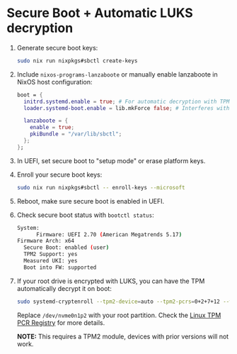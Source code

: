 # Secure Boot + Automatic LUKS decryption

1. Generate secure boot keys:

   ```bash
   sudo nix run nixpkgs#sbctl create-keys
   ```

1. Include `nixos-programs-lanzaboote` or manually enable lanzaboote in NixOS host configuration:

   ```nix
   boot = {
     initrd.systemd.enable = true; # For automatic decryption with TPM.
     loader.systemd-boot.enable = lib.mkForce false; # Interferes with lanzaboote and must be force-disabled.

     lanzaboote = {
       enable = true;
       pkiBundle = "/var/lib/sbctl";
     };
   };
   ```

1. In UEFI, set secure boot to "setup mode" or erase platform keys.

1. Enroll your secure boot keys:

   ```bash
   sudo nix run nixpkgs#sbctl -- enroll-keys --microsoft
   ```

1. Reboot, make sure secure boot is enabled in UEFI.

1. Check secure boot status with `bootctl status`:

   ```bash
   System:
         Firmware: UEFI 2.70 (American Megatrends 5.17)
   Firmware Arch: x64
     Secure Boot: enabled (user)
     TPM2 Support: yes
     Measured UKI: yes
     Boot into FW: supported
   ```

1. If your root drive is encrypted with LUKS, you can have the TPM automatically decrypt it on boot:

   ```bash
   sudo systemd-cryptenroll --tpm2-device=auto --tpm2-pcrs=0+2+7+12 --wipe-slot=tpm2 /dev/nvme0n1p2
   ```

   Replace `/dev/nvme0n1p2` with your root partition.
   Check the [Linux TPM PCR Registry](https://uapi-group.org/specifications/specs/linux_tpm_pcr_registry/) for more details.

   **NOTE:** This requires a TPM2 module, devices with prior versions will not work.
